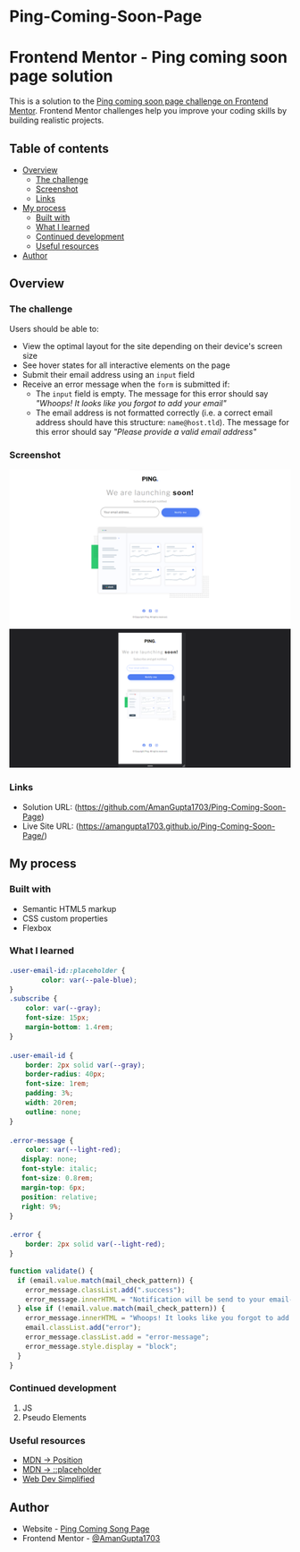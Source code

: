 # Ping-Coming-Soon-Page

# Frontend Mentor - Ping coming soon page solution

This is a solution to the [Ping coming soon page challenge on Frontend Mentor](https://www.frontendmentor.io/challenges/ping-single-column-coming-soon-page-5cadd051fec04111f7b848da). Frontend Mentor challenges help you improve your coding skills by building realistic projects. 

## Table of contents

- [Overview](#overview)
  - [The challenge](#the-challenge)
  - [Screenshot](#screenshot)
  - [Links](#links)
- [My process](#my-process)
  - [Built with](#built-with)
  - [What I learned](#what-i-learned)
  - [Continued development](#continued-development)
  - [Useful resources](#useful-resources)
- [Author](#author)

## Overview

### The challenge

Users should be able to:

- View the optimal layout for the site depending on their device's screen size
- See hover states for all interactive elements on the page
- Submit their email address using an `input` field
- Receive an error message when the `form` is submitted if:
	- The `input` field is empty. The message for this error should say *"Whoops! It looks like you forgot to add your email"*
	- The email address is not formatted correctly (i.e. a correct email address should have this structure: `name@host.tld`). The message for this error should say *"Please provide a valid email address"*

### Screenshot

![](./Output/desktop-preview.png)
![](./Output/mobile-preview.png)

### Links

- Solution URL: (https://github.com/AmanGupta1703/Ping-Coming-Soon-Page)
- Live Site URL: (https://amangupta1703.github.io/Ping-Coming-Soon-Page/)

## My process

### Built with

- Semantic HTML5 markup
- CSS custom properties
- Flexbox

### What I learned

```css
.user-email-id::placeholder {
        color: var(--pale-blue);
}
.subscribe {
    color: var(--gray);
    font-size: 15px;
    margin-bottom: 1.4rem;
}

.user-email-id {
    border: 2px solid var(--gray);
    border-radius: 40px;
    font-size: 1rem;
    padding: 3%;
    width: 20rem;
    outline: none;
}

.error-message {
    color: var(--light-red);
   display: none;
   font-style: italic;
   font-size: 0.8rem;
   margin-top: 6px;
   position: relative;
   right: 9%;
}

.error {
    border: 2px solid var(--light-red);
}
```
```js
function validate() {
  if (email.value.match(mail_check_pattern)) {
    error_message.classList.add(".success");
    error_message.innerHTML = "Notification will be send to your email-id";
  } else if (!email.value.match(mail_check_pattern)) {
    error_message.innerHTML = "Whoops! It looks like you forgot to add your email";
    email.classList.add("error");
    error_message.classList.add = "error-message";
    error_message.style.display = "block";
  }
}
```

### Continued development
1) JS
2) Pseudo Elements

### Useful resources

- [MDN -> Position](https://developer.mozilla.org/en-US/docs/Web/CSS/position)
- [MDN -> ::placeholder](https://developer.mozilla.org/en-US/docs/Web/CSS/::placeholder)
- [Web Dev Simplified](https://www.youtube.com/c/WebDevSimplified)

## Author

- Website - [Ping Coming Song Page](https://amangupta1703.github.io/Ping-Coming-Soon-Page/)
- Frontend Mentor - [@AmanGupta1703](https://www.frontendmentor.io/profile/AmanGupta1703)
